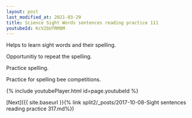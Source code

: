 ```yaml
---
layout: post
last_modified_at: 2021-03-29
title: Science Sight Words sentences reading practice 111
youtubeId: KcV2bUfRM8M
---
```

 
 
Helps to learn sight words and their spelling.

Opportunitiy to repeat the spelling. 

Practice spelling. 
 
Practice for spelling bee competitions. 
 
{% include youtubePlayer.html id=page.youtubeId %}
 
 

[Next]({{ site.baseurl }}{% link  split2/_posts/2017-10-08-Sight sentences reading practice 317.md%})
 
